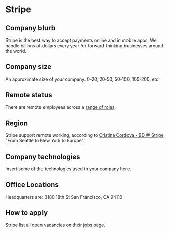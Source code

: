 # Stripe

## Company blurb

Stripe is the best way to accept payments online and in mobile apps. We handle billions of dollars every year for forward-thinking businesses around the world.

## Company size

An approximate size of your company. 0-20, 20-50, 50-100, 100-200, etc.

## Remote status

There are remote employees across a [range of roles](https://www.quora.com/Does-Stripe-allow-or-look-for-remote-only-workers).

## Region

Stripe support remote working, according to [Cristina Cordova - BD @ Stripe](https://www.quora.com/Does-Stripe-hire-telecommuters?srid=3NK&share=1) "From Seattle to New York to Europe".

## Company technologies

Insert some of the technologies used in your company here.

## Office Locations

Headquarters are: 
3180 18th St
San Francisco, CA 94110

## How to apply

Stripe list all open vacancies on their [jobs page](https://stripe.com/jobs).

